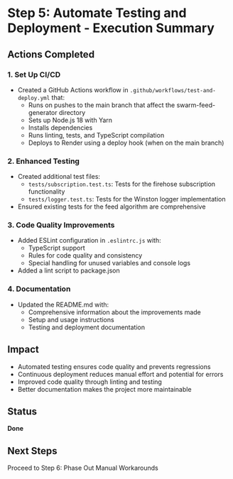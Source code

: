 # Step 5: Automate Testing and Deployment - Execution Summary

## Actions Completed

### 1. Set Up CI/CD
- Created a GitHub Actions workflow in `.github/workflows/test-and-deploy.yml` that:
  - Runs on pushes to the main branch that affect the swarm-feed-generator directory
  - Sets up Node.js 18 with Yarn
  - Installs dependencies
  - Runs linting, tests, and TypeScript compilation
  - Deploys to Render using a deploy hook (when on the main branch)

### 2. Enhanced Testing
- Created additional test files:
  - `tests/subscription.test.ts`: Tests for the firehose subscription functionality
  - `tests/logger.test.ts`: Tests for the Winston logger implementation
- Ensured existing tests for the feed algorithm are comprehensive

### 3. Code Quality Improvements
- Added ESLint configuration in `.eslintrc.js` with:
  - TypeScript support
  - Rules for code quality and consistency
  - Special handling for unused variables and console logs
- Added a lint script to package.json

### 4. Documentation
- Updated the README.md with:
  - Comprehensive information about the improvements made
  - Setup and usage instructions
  - Testing and deployment documentation

## Impact
- Automated testing ensures code quality and prevents regressions
- Continuous deployment reduces manual effort and potential for errors
- Improved code quality through linting and testing
- Better documentation makes the project more maintainable

## Status
**Done**

## Next Steps
Proceed to Step 6: Phase Out Manual Workarounds 